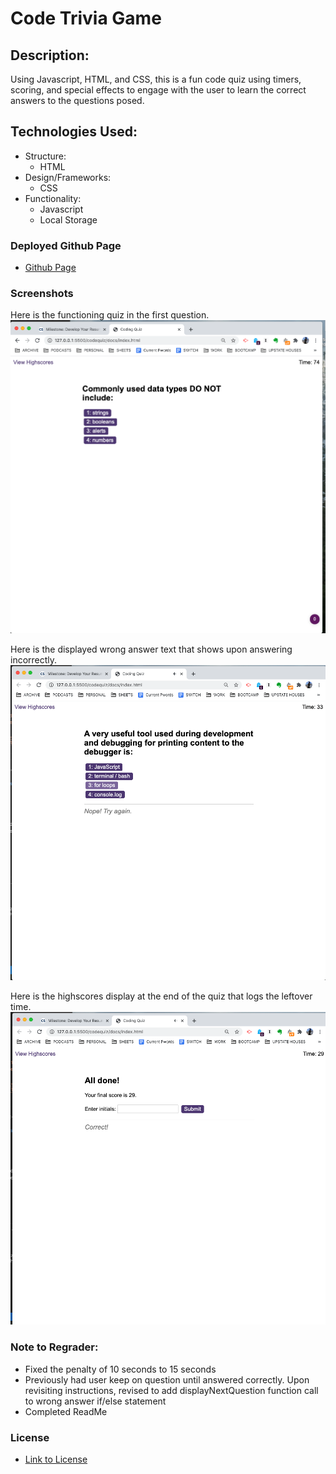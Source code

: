 # Code Trivia Game

## Description:
Using Javascript, HTML, and CSS, this is a fun code quiz using timers, scoring, and special effects to engage with the user to learn the correct answers to the questions posed.

## Technologies Used:
* Structure:
  - HTML
* Design/Frameworks:
  - CSS
* Functionality:
  - Javascript
  - Local Storage

### Deployed Github Page
* [Github Page](https://qudoki.github.io/codequiz/)


### Screenshots
Here is the functioning quiz in the first question.
![Screenshot](docs/assets/screenshots/start.png)

Here is the displayed wrong answer text that shows upon answering incorrectly.
![Screenshot](docs/assets/screenshots/wronganswer.png)

Here is the highscores display at the end of the quiz that logs the leftover time.
![Screenshot](docs/assets/screenshots/scoring.png)

### Note to Regrader:
* Fixed the penalty of 10 seconds to 15 seconds
* Previously had user keep on question until answered correctly. Upon revisiting instructions, revised to add displayNextQuestion function call to wrong answer if/else statement
* Completed ReadMe

### License
* [Link to License](./docs/assets/LICENSE.md)